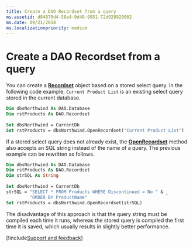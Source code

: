 ```yaml
---
title: Create a DAO Recordset from a query
ms.assetid: d84870d4-58e4-9d48-9951-72d928929002
ms.date: 09/21/2018
ms.localizationpriority: medium
---
```



# Create a DAO Recordset from a query

You can create a **[Recordset](../../../api/overview/Access.md)** object based on a stored select query. In the following code example, `Current Product List` is an existing select query stored in the current database.


```vb
Dim dbsNorthwind As DAO.Database 
Dim rstProducts As DAO.Recordset 
 
Set dbsNorthwind = CurrentDb 
Set rstProducts = dbsNorthwind.OpenRecordset("Current Product List") 

```


If a stored select query does not already exist, the **[OpenRecordset](../../../api/overview/Access.md)** method also accepts an SQL string instead of the name of a query. The previous example can be rewritten as follows.

```vb
Dim dbsNorthwind As DAO.Database 
Dim rstProducts As DAO.Recordset 
Dim strSQL As String 
 
Set dbsNorthwind = CurrentDb 
strSQL = "SELECT * FROM Products WHERE Discontinued = No " & _ 
         "ORDER BY ProductName" 
Set rstProducts = dbsNorthwind.OpenRecordset(strSQL) 

```

The disadvantage of this approach is that the query string must be compiled each time it runs, whereas the stored query is compiled the first time it is saved, which usually results in slightly better performance.

[!include[Support and feedback](~/includes/feedback-boilerplate.md)]
